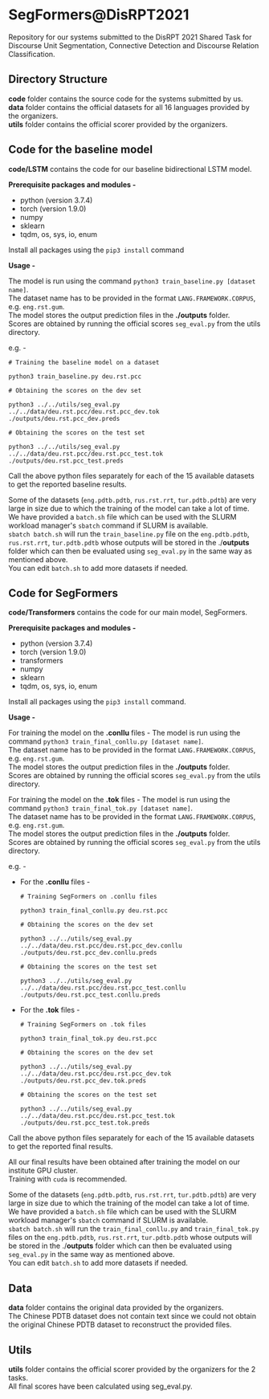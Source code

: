 # SegFormers@DisRPT2021

Repository for our systems submitted to the DisRPT 2021 Shared Task for Discourse Unit Segmentation, Connective Detection and Discourse Relation Classification.

## Directory Structure

**code** folder contains the source code for the systems submitted by us. <br>
**data** folder contains the official datasets for all 16 languages provided by the organizers. <br>
**utils** folder contains the official scorer provided by the organizers. <br>

## Code for the baseline model

**code/LSTM** contains the code for our baseline bidirectional LSTM model.

**Prerequisite packages and modules -** 

* python (version 3.7.4)
* torch (version 1.9.0)
* numpy
* sklearn
* tqdm, os, sys, io, enum

Install all packages using the `pip3 install` command

**Usage -** 

The model is run using the command `python3 train_baseline.py [dataset name]`.  <br>
The dataset name has to be provided in the format `LANG.FRAMEWORK.CORPUS`, e.g. `eng.rst.gum`.  <br>
The model stores the output prediction files in the **./outputs** folder. <br>
Scores are obtained by running the official scores `seg_eval.py` from the utils directory.  <br>

e.g. -
```
# Training the baseline model on a dataset

python3 train_baseline.py deu.rst.pcc

# Obtaining the scores on the dev set

python3 ../../utils/seg_eval.py ../../data/deu.rst.pcc/deu.rst.pcc_dev.tok ./outputs/deu.rst.pcc_dev.preds

# Obtaining the scores on the test set

python3 ../../utils/seg_eval.py ../../data/deu.rst.pcc/deu.rst.pcc_test.tok ./outputs/deu.rst.pcc_test.preds
```

Call the above python files separately for each of the 15 available datasets to get the reported baseline results.

Some of the datasets (`eng.pdtb.pdtb`, `rus.rst.rrt`, `tur.pdtb.pdtb`) are very large in size due to which the training of the model can take a lot of time. <br>
We have provided a `batch.sh` file which can be used with the SLURM workload manager's `sbatch` command if SLURM is available. <br> 
`sbatch batch.sh` will run the `train_baseline.py` file on the `eng.pdtb.pdtb`, `rus.rst.rrt`, `tur.pdtb.pdtb` whose outputs will be stored in the ./**outputs** folder which can then be evaluated using `seg_eval.py` in the same way as mentioned above. <br> 
You can edit `batch.sh` to add more datasets if needed.

## Code for SegFormers

**code/Transformers** contains the code for our main model, SegFormers.

**Prerequisite packages and modules -**

* python (version 3.7.4)
* torch (version 1.9.0)
* transformers
* numpy
* sklearn
* tqdm, os, sys, io, enum

Install all packages using the `pip3 install` command. <br>

**Usage -**

For training the model on the **.conllu** files - 
The model is run using the command `python3 train_final_conllu.py [dataset name]`. <br> 
The dataset name has to be provided in the format `LANG.FRAMEWORK.CORPUS`, e.g. `eng.rst.gum`. <br> 
The model stores the output prediction files in the **./outputs** folder. <br> 
Scores are obtained by running the official scores `seg_eval.py` from the utils directory.

For training the model on the **.tok** files - 
The model is run using the command `python3 train_final_tok.py [dataset name]`. <br> 
The dataset name has to be provided in the format `LANG.FRAMEWORK.CORPUS`, e.g. `eng.rst.gum`. <br> 
The model stores the output prediction files in the **./outputs** folder. <br> 
Scores are obtained by running the official scores `seg_eval.py` from the utils directory. 

e.g. - 
* For the **.conllu** files -
    ```
    # Training SegFormers on .conllu files

    python3 train_final_conllu.py deu.rst.pcc

    # Obtaining the scores on the dev set

    python3 ../../utils/seg_eval.py ../../data/deu.rst.pcc/deu.rst.pcc_dev.conllu ./outputs/deu.rst.pcc_dev.conllu.preds

    # Obtaining the scores on the test set

    python3 ../../utils/seg_eval.py ../../data/deu.rst.pcc/deu.rst.pcc_test.conllu ./outputs/deu.rst.pcc_test.conllu.preds
    ```

* For the **.tok** files - 
    ```
    # Training SegFormers on .tok files

    python3 train_final_tok.py deu.rst.pcc

    # Obtaining the scores on the dev set

    python3 ../../utils/seg_eval.py ../../data/deu.rst.pcc/deu.rst.pcc_dev.tok ./outputs/deu.rst.pcc_dev.tok.preds

    # Obtaining the scores on the test set

    python3 ../../utils/seg_eval.py ../../data/deu.rst.pcc/deu.rst.pcc_test.tok ./outputs/deu.rst.pcc_test.tok.preds
    ```

Call the above python files separately for each of the 15 available datasets to get the reported final results.

All our final results have been obtained after training the model on our institute GPU cluster. <br> 
Training with `cuda` is recommended.

Some of the datasets (`eng.pdtb.pdtb`, `rus.rst.rrt`, `tur.pdtb.pdtb`) are very large in size due to which the training of the model can take a lot of time. <br> 
We have provided a `batch.sh` file which can be used with the SLURM workload manager's `sbatch` command if SLURM is available. <br> 
`sbatch batch.sh` will run the `train_final_conllu.py` and `train_final_tok.py` files on the `eng.pdtb.pdtb`, `rus.rst.rrt`, `tur.pdtb.pdtb` whose outputs will be stored in the ./**outputs** folder which can then be evaluated using `seg_eval.py` in the same way as mentioned above. <br> 
You can edit `batch.sh` to add more datasets if needed.

## Data

**data** folder contains the original data provided by the organizers. <br> 
The Chinese PDTB dataset does not contain text since we could not obtain the original Chinese PDTB dataset to reconstruct the provided files.

## Utils

**utils** folder contains the official scorer provided by the organizers for the 2 tasks. <br> 
All final scores have been calculated using seg_eval.py.
